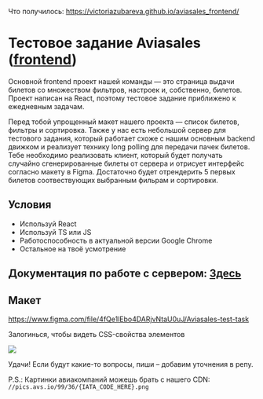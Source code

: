 Что получилось: https://victoriazubareva.github.io/aviasales_frontend/

# Тестовое задание Aviasales ([frontend](https://aviasales.recruitee.com/o/frontend-developer-js-coffeescript-react%C2%A0redux--aviasalesru))

Основной frontend проект нашей команды — это страница выдачи билетов со множеством фильтров, настроек и, собственно, билетов.
Проект написан на React, поэтому тестовое задание приближено к ежедневным задачам.

Перед тобой упрощенный макет нашего проекта — список билетов, фильтры и сортировка. Также у нас есть небольшой сервер для тестового задания, который работает схоже с нашим основным backend движком и реализует технику long polling для передачи пачек билетов. Тебе необходимо реализовать клиент, который будет получать случайно сгенерированные билеты от сервера и отрисует интерфейс согласно макету в Figma. Достаточно будет отрендерить 5 первых билетов соотвествующих выбранным фильрам и сортировки.

## Условия

- Используй React
- Используй TS или JS
- Работоспособность в актуальной версии Google Chrome
- Остальное на твоё усмотрение

## Документация по работе с сервером: [Здесь](https://github.com/victoriaZubareva/aviasales_frontend/blob/master/server.md)

## Макет

https://www.figma.com/file/4fQe1lEbo4DARjvNtaU0uJ/Aviasales-test-task

Залогинься, чтобы видеть CSS-свойства элементов

![](search_preview.png?raw=true)

Удачи! Если будут какие-то вопросы, пиши – добавим уточнения в репу.

P.S.: Картинки авиакомпаний можешь брать с нашего CDN: `//pics.avs.io/99/36/{IATA_CODE_HERE}.png`
